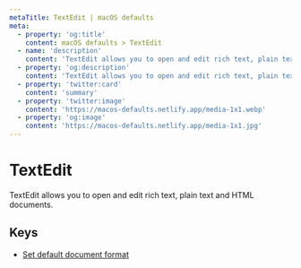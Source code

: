 ```yaml
---
metaTitle: TextEdit | macOS defaults
meta:
  - property: 'og:title'
    content: macOS defaults > TextEdit
  - name: 'description'
    content: 'TextEdit allows you to open and edit rich text, plain text and HTML documents.'
  - property: 'og:description'
    content: 'TextEdit allows you to open and edit rich text, plain text and HTML documents.'
  - property: 'twitter:card'
    content: 'summary'
  - property: 'twitter:image'
    content: 'https://macos-defaults.netlify.app/media-1x1.webp'
  - property: 'og:image'
    content: 'https://macos-defaults.netlify.app/media-1x1.jpg'
---
```


# TextEdit

TextEdit allows you to open and edit rich text, plain text and HTML documents.

## Keys

- [Set default document format](./richtext.md)
